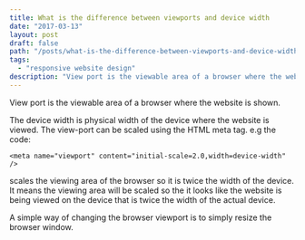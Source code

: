 ```yaml
---
title: What is the difference between viewports and device width
date: "2017-03-13"
layout: post
draft: false
path: "/posts/what-is-the-difference-between-viewports-and-device-width"
tags:
  - "responsive website design"
description: "View port is the viewable area of a browser where the website is shown."
---
```


View port is the viewable area of a browser where the website is shown.

The device width is physical width of the device where the website is viewed. The view-port can be scaled using the HTML meta tag. e.g the code:

```
<meta name="viewport" content="initial-scale=2.0,width=device-width" />
```

scales the viewing area of the browser so it is twice the width of the device. It means the viewing area will be scaled so the it looks like the website is being viewed on the device that is twice the width of the actual device.

A simple way of changing the browser viewport is to simply resize the browser window.
